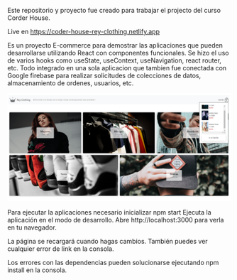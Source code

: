 Este repositorio y proyecto fue creado para trabajar el projecto del curso Corder House.

Live en https://coder-house-rey-clothing.netlify.app

Es un proyecto E-commerce para demostrar las aplicaciones que pueden desarrollarse utilizando React con componentes funcionales.
Se hizo el uso de varios hooks como useState, useContext, useNavigation, react router, etc.
Todo integrado en una sola aplicacion que tambien fue conectada con Google firebase para realizar solicitudes de colecciones de datos,
almacenamiento de ordenes, usuarios, etc.

![alt text](https://github.com/pbcarloz/react-coderhouse/blob/main/public/Mainpage.PNG?raw=true)

Para ejecutar la aplicaciones necesario inicializar npm start
Ejecuta la aplicación en el modo de desarrollo.
Abre http://localhost:3000 para verla en tu navegador.

La página se recargará cuando hagas cambios.
También puedes ver cualquier error de link en la consola.

Los errores con las dependencias pueden solucionarse ejecutando npm install en la consola.

